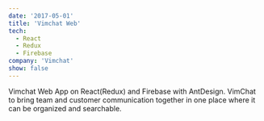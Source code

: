 ```yaml
---
date: '2017-05-01'
title: 'Vimchat Web'
tech:
  - React
  - Redux
  - Firebase
company: 'Vimchat'
show: false
---
```


Vimchat Web App on React(Redux) and Firebase with AntDesign. VimChat to bring team and customer communication together in one place where it can be organized and searchable.
